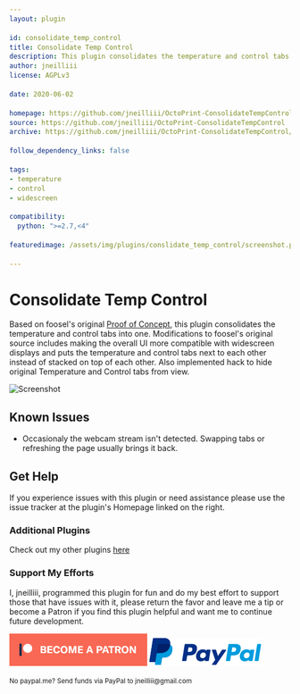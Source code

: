 ```yaml
---
layout: plugin

id: consolidate_temp_control
title: Consolidate Temp Control
description: This plugin consolidates the temperature and control tabs into one.
author: jneilliii
license: AGPLv3

date: 2020-06-02

homepage: https://github.com/jneilliii/OctoPrint-ConsolidateTempControl
source: https://github.com/jneilliii/OctoPrint-ConsolidateTempControl
archive: https://github.com/jneilliii/OctoPrint-ConsolidateTempControl/archive/master.zip

follow_dependency_links: false

tags:
- temperature
- control
- widescreen

compatibility:
  python: ">=2.7,<4"

featuredimage: /assets/img/plugins/conslidate_temp_control/screenshot.png

---
```


# Consolidate Temp Control

Based on foosel's original [Proof of Concept](https://github.com/foosel/OctoPrint-ConsolidateTempControl/), this plugin consolidates the temperature and control tabs into one. Modifications to foosel's original source includes making the overall UI more compatible with widescreen displays and puts the temperature and control tabs next to each other instead of stacked on top of each other. Also implemented hack to hide original Temperature and Control tabs from view.

![Screenshot](screenshot.png)

## Known Issues
  - Occasionaly the webcam stream isn't detected.  Swapping tabs or refreshing the page usually brings it back.

## Get Help

If you experience issues with this plugin or need assistance please use the issue tracker at the plugin's Homepage linked on the right.

### Additional Plugins

Check out my other plugins [here](https://plugins.octoprint.org/by_author/#jneilliii)

### Support My Efforts
I, jneilliii, programmed this plugin for fun and do my best effort to support those that have issues with it, please return the favor and leave me a tip or become a Patron if you find this plugin helpful and want me to continue future development.

[![Patreon](/assets/img/plugins/consolidate_temp_control/patreon-with-text-new.png)](https://www.patreon.com/jneilliii) [![paypal](/assets/img/plugins/consolidate_temp_control/paypal-with-text.png)](https://paypal.me/jneilliii)

<small>No paypal.me? Send funds via PayPal to jneilliii&#64;gmail&#46;com</small>